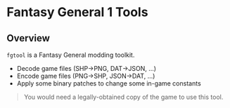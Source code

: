 # Fantasy General 1 Tools

## Overview

`fgtool` is a Fantasy General modding toolkit.

* Decode game files (SHP->PNG, DAT->JSON, ...)
* Encode game files (PNG->SHP, JSON->DAT, ...)
* Apply some binary patches to change some in-game constants

> You would need a legally-obtained copy of the game to use this tool.
